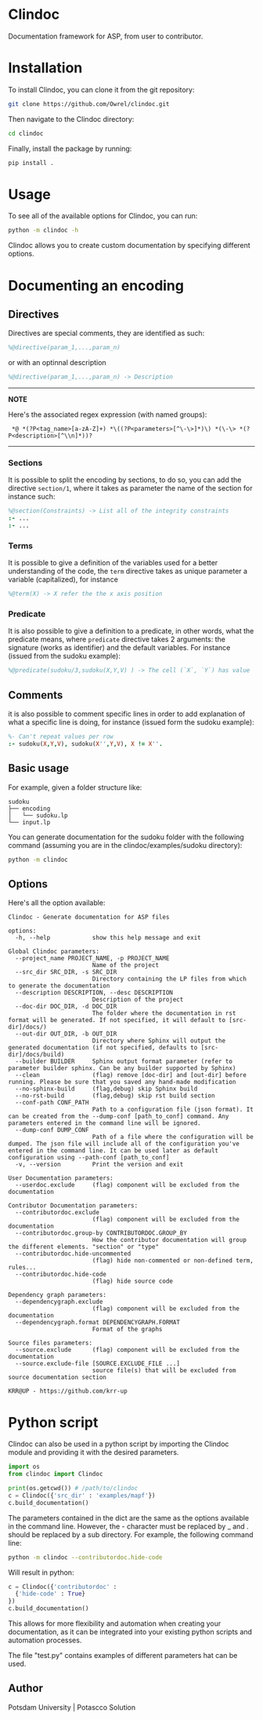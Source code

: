 # Clindoc
Documentation framework for ASP, from user to contributor.

# Installation

To install Clindoc, you can clone it from the git repository:
```bash
git clone https://github.com/Owrel/clindoc.git
```

Then navigate to the Clindoc directory:

```bash
cd clindoc
```

Finally, install the package by running:

```bash
pip install .
```

# Usage

To see all of the available options for Clindoc, you can run:

```bash
python -m clindoc -h
```

Clindoc allows you to create custom documentation by specifying different options.


# Documenting an encoding

## Directives

Directives are special comments, they are identified as such:
```prolog
%@directive(param_1,...,param_n)
```

or with an optinnal description

```prolog
%@directive(param_1,...,param_n) -> Description
```

---
**NOTE**

Here's the associated regex expression (with named groups):
```regex
 *@ *(?P<tag_name>[a-zA-Z]+) *\((?P<parameters>[^\-\>]*)\) *(\-\> *(?P<description>[^\\n]*))?
```
---

### Sections

It is possible to split the encoding by sections, to do so, you can add the directive `section/1`, where it takes as parameter the name of the section   for instance such:

```prolog
%@section(Constraints) -> List all of the integrity constraints
:- ...
:- ...
```

### Terms

It is possible to give a definition of the variables used for a better understanding of the code, the `term` directive takes as unique parameter a variable (capitalized), for instance

```prolog
%@term(X) -> X refer the the x axis position
```


### Predicate

It is also possible to give a definition to a predicate, in other words, what the predicate means, where `predicate` directive takes 2 arguments: the signature (works as identifier) and the default variables. For instance (issued from the sudoku example): 

```prolog
%@predicate(sudoku/3,sudoku(X,Y,V) ) -> The cell (`X`, `Y`) has value `V` with `0<V<=dim*dim`
```


## Comments

it is also possible to comment specific lines in order to add explanation of what a specific line is doing, for instance (issued form the sudoku example):


```prolog
%- Can't repeat values per row
:- sudoku(X,Y,V), sudoku(X'',Y,V), X != X''.
```




## Basic usage

For example, given a folder structure like:

```
sudoku
├── encoding
│   └── sudoku.lp
└── input.lp
```

You can generate documentation for the sudoku folder with the following command (assuming you are in the clindoc/examples/sudoku directory):

```bash
python -m clindoc 
```

## Options

Here's all the option available:

```
Clindoc - Generate documentation for ASP files

options:
  -h, --help            show this help message and exit

Global Clindoc parameters:
  --project_name PROJECT_NAME, -p PROJECT_NAME
                        Name of the project
  --src_dir SRC_DIR, -s SRC_DIR
                        Directory containing the LP files from which to generate the documentation
  --description DESCRIPTION, --desc DESCRIPTION
                        Description of the project
  --doc-dir DOC_DIR, -d DOC_DIR
                        The folder where the documentation in rst format will be generated. If not specified, it will default to [src-dir]/docs/)
  --out-dir OUT_DIR, -b OUT_DIR
                        Directory where Sphinx will output the generated documentation (if not specified, defaults to [src-dir]/docs/build)
  --builder BUILDER     Sphinx output format parameter (refer to parameter builder sphinx. Can be any builder supported by Sphinx)
  --clean               (flag) remove [doc-dir] and [out-dir] before running. Please be sure that you saved any hand-made modification
  --no-sphinx-build     (flag,debug) skip Sphinx build
  --no-rst-build        (flag,debug) skip rst build section
  --conf-path CONF_PATH
                        Path to a configuration file (json format). It can be created from the --dump-conf [path_to_conf] command. Any parameters entered in the command line will be ignored.
  --dump-conf DUMP_CONF
                        Path of a file where the configuration will be dumped. The json file will include all of the configuration you've entered in the command line. It can be used later as default configuration using --path-conf [path_to_conf]
  -v, --version         Print the version and exit

User Documentation parameters:
  --userdoc.exclude     (flag) component will be excluded from the documentation

Contributor Documentation parameters:
  --contributordoc.exclude
                        (flag) component will be excluded from the documentation
  --contributordoc.group-by CONTRIBUTORDOC.GROUP_BY
                        How the contributor documentation will group the different elements. "section" or "type"
  --contributordoc.hide-uncommented
                        (flag) hide non-commented or non-defined term, rules...
  --contributordoc.hide-code
                        (flag) hide source code

Dependency graph parameters:
  --dependencygraph.exclude
                        (flag) component will be excluded from the documentation
  --dependencygraph.format DEPENDENCYGRAPH.FORMAT
                        Format of the graphs

Source files parameters:
  --source.exclude      (flag) component will be excluded from the documentation
  --source.exclude-file [SOURCE.EXCLUDE_FILE ...]
                        source file(s) that will be excluded from source documentation section

KRR@UP - https://github.com/krr-up

```


# Python script

Clindoc can also be used in a python script by importing the Clindoc module and providing it with the desired parameters.

```python
import os
from clindoc import Clindoc

print(os.getcwd()) # /path/to/clindoc
c = Clindoc({'src_dir' : 'examples/mapf'})
c.build_documentation()
```

The parameters contained in the dict are the same as the options available in the command line. However, the - character must be replaced by _ and . should be replaced by a sub directory. For example, the following command line:

```bash
python -m clindoc --contributordoc.hide-code
```

Will result in python:

```python
c = Clindoc({'contributordoc' : 
  {'hide-code' : True}
})
c.build_documentation()
```

This allows for more flexibility and automation when creating your documentation, as it can be integrated into your existing python scripts and automation processes.


The file "test.py" contains examples of different parameters hat can be used. 


## Author
Potsdam University | Potascco Solution
